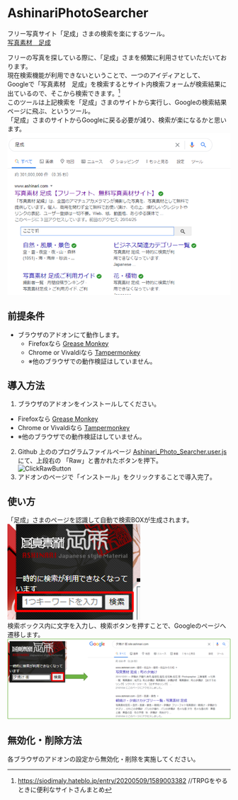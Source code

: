 # AshinariPhotoSearcher

フリー写真サイト「足成」さまの検索を楽にするツール。\
[写真素材　足成](http://www.ashinari.com)

フリーの写真を探している際に、「足成」さまを頻繁に利用させていただいております。\
現在検索機能が利用できないということで、一つのアイディアとして、\
Googleで「写真素材　足成」を検索するとサイト内検索フォームが検索結果に出ているので、そこから検索できます。[^1]\
このツールは上記検索を「足成」さまのサイトから実行し、Googleの検索結果ページに飛ぶ、というツール。\
「足成」さまのサイトからGoogleに戻る必要が減り、検索が楽になるかと思います。\
![Google検索方法](./ashinari_google_search_image.png)

[^1]:https://siodimaly.hateblo.jp/entry/20200509/1589003382
//TRPGをやるときに便利なサイトさんまとめ

## 前提条件
* ブラウザのアドオンにて動作します。
  * Firefoxなら [Grease Monkey](https://addons.mozilla.org/ja/firefox/addon/greasemonkey/)
  * Chrome or Vivaldiなら [Tampermonkey](https://chrome.google.com/webstore/detail/tampermonkey/dhdgffkkebhmkfjojejmpbldmpobfkfo?hl=ja)
  * ※他のブラウザでの動作検証はしていません。

## 導入方法
1. ブラウザのアドオンをインストールしてください。
  * Firefoxなら [Grease Monkey](https://addons.mozilla.org/ja/firefox/addon/greasemonkey/)
  * Chrome or Vivaldiなら [Tampermonkey](https://chrome.google.com/webstore/detail/tampermonkey/dhdgffkkebhmkfjojejmpbldmpobfkfo?hl=ja)
  * ※他のブラウザでの動作検証はしていません。
2. Github 上ののプログラムファイルページ [Ashinari_Photo_Searcher.user.js](Ashinari_Photo_Searcher.user.js) にて、上段右の 「Raw」と書かれたボタンを押下。\
![ClickRawButton](../../../KindleUnlimitedSearcher/blob/main/ClickRaw.png)
3. アドオンのページで「インストール」をクリックすることで導入完了。

## 使い方
「足成」さまのページを認識して自動で検索BOXが生成されます。\
<img width="300" alt="Google検索方法" src="./ashinari_google_search_box.png">\
検索ボックス内に文字を入力し、検索ボタンを押すことで、Googleのページへ遷移します。\
![Google検索結果](./ashinari_google_search_resultv2.png)


## 無効化・削除方法
各ブラウザのアドオンの設定から無効化・削除を実施してください。

